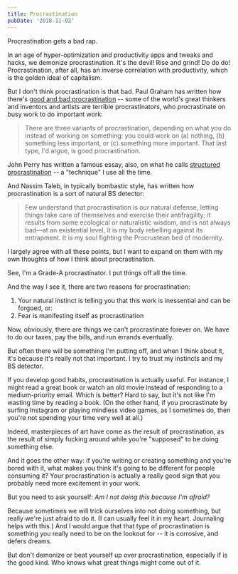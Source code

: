 ```yaml
---
title: Procrastination
pubDate: '2018-11-02'
---
```


Procrastination gets a bad rap.

In an age of hyper-optimization and productivity apps and tweaks and hacks, we demonize procrastination. It's the devil! Rise and grind! Do do do! Procrastination, after all, has an inverse correlation with productivity, which is the golden ideal of capitalism.

But I don't think procrastination is that bad. Paul Graham has written how there's [good and bad procrastination](http://www.paulgraham.com/procrastination.html) -- some of the world's great thinkers and inventors and artists are terrible procrastinators, who procrastinate on busy work to do important work:

> There are three variants of procrastination, depending on what you do instead of working on something: you could work on (a) nothing, (b) something less important, or (c) something more important. That last type, I'd argue, is good procrastination.

John Perry has written a famous essay, also, on what he calls [structured procrastination](http://structuredprocrastination.com/) -- a "technique" I use all the time.

And Nassim Taleb, in typically bombastic style, has written how procrastination is a sort of natural BS detector:

> Few understand that procrastination is our natural defense, letting things take care of themselves and exercise their antifragility; it results from some ecological or naturalistic wisdom, and is not always bad—at an existential level, it is my body rebelling against its entrapment. It is my soul fighting the Procrustean bed of modernity.

I largely agree with all these points, but I want to expand on them with my own thoughts of how I think about procrastination.

See, I'm a Grade-A procrastinator. I put things off all the time.

And the way I see it, there are two reasons for procrastination:

1. Your natural instinct is telling you that this work is inessential and can be forgoed, or:
2. Fear is manifesting itself as procrastination

Now, obviously, there are things we can't procrastinate forever on. We have to do our taxes, pay the bills, and run errands eventually.

But often there will be something I'm putting off, and when I think about it, it's because it's really not that important. I try to trust my instincts and my BS detector.

If you develop good habits, procrastination is actually useful. For instance, I might read a great book or watch an old movie instead of responding to a medium-priority email. Which is better? Hard to say, but it's not like I'm wasting time by reading a book. (On the other hand, if you procrastinate by surfing Instagram or playing mindless video games, as I sometimes do, then you're not spending your time very well at all.)

Indeed, masterpieces of art have come as the result of procrastination, as the result of simply fucking around while you're "supposed" to be doing something else.

And it goes the other way: if you're writing or creating something and you're bored with it, what makes you think it's going to be different for people consuming it? Your procrastination is actually a really good sign that you probably need more excitement in your work.

But you need to ask yourself: _Am I not doing this because I'm afraid?_

Because sometimes we will trick ourselves into not doing something, but really we're just afraid to do it. (I can usually feel it in my heart. Journaling helps with this.) And I would argue that that type of procrastination is something you really need to be on the lookout for -- it is corrosive, and defers dreams.

But don't demonize or beat yourself up over procrastination, especially if is the good kind. Who knows what great things might come out of it.
